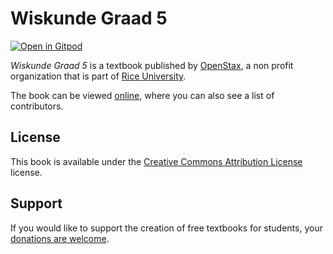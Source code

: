 # Wiskunde Graad 5

[![Open in Gitpod](https://gitpod.io/button/open-in-gitpod.svg)](https://gitpod.io/from-referrer/)

_Wiskunde Graad 5_ is a textbook published by [OpenStax](https://openstax.org/), a non profit organization that is part of [Rice University](https://www.rice.edu/).

The book can be viewed [online](https://github.com/cnx-user-books/cnxbook-wiskunde-graad-5/releases/latest), where you can also see a list of contributors.

## License
This book is available under the [Creative Commons Attribution License](./LICENSE) license.

## Support
If you would like to support the creation of free textbooks for students, your [donations are welcome](https://riceconnect.rice.edu/donation/support-openstax-banner).
